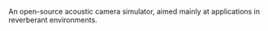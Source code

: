 An open-source acoustic camera simulator, aimed mainly at applications in reverberant environments.
